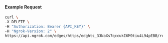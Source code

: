 <!-- Code generated for API Clients. DO NOT EDIT. -->

#### Example Request

```bash
curl \
-X DELETE \
-H "Authorization: Bearer {API_KEY}" \
-H "Ngrok-Version: 2" \
https://api.ngrok.com/edges/https/edghts_33NaXs7qccukI6M9tiu4L94pEBB/routes/edghtsrt_33NaXqqjlf2gwB8xN2UkchjiLoS/traffic_policy
```

